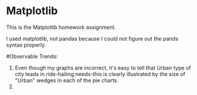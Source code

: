 # Matplotlib


This is the Matplotlib homework assignment.

I used matplotlib, not pandas because I could not figure out the pands syntax properly.

#Observable Trends:
1. Even though my graphs are incorrect, it's easy to tell that Urban type of city leads in ride-hailing needs-this is clearly illustrated by the size of "Urban" wedges in each of the pie charts.
2. 
